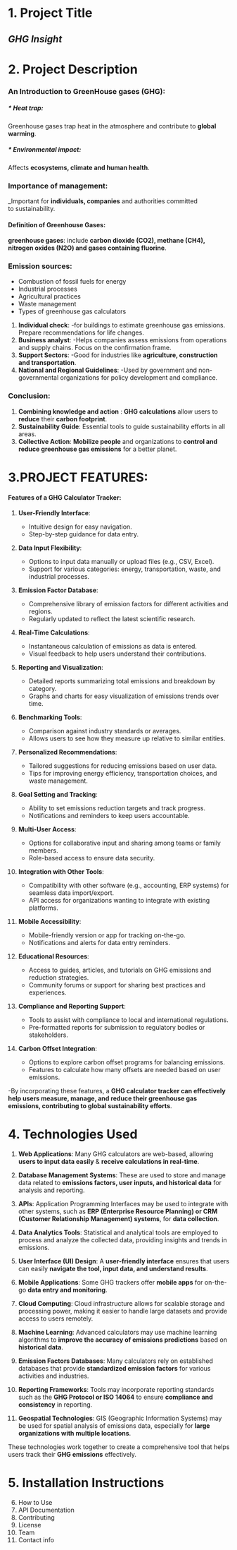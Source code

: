 # 1. Project Title 
## *GHG Insight*   
# 2. Project Description 
###    An Introduction to GreenHouse gases (GHG):
##### * *Heat trap*:  
   Greenhouse gases trap heat in the atmosphere and contribute to **global warming**.
##### * *Environmental impact*: 
   Affects **ecosystems, climate and human health**.
### Importance of management: 
_Important for **individuals, companies** and authorities committed to sustainability.
#### Definition of Greenhouse Gases:
**greenhouse gases**: include **carbon dioxide (CO2), methane (CH4), nitrogen oxides (N2O) and gases containing fluorine**.
### Emission sources:
 - Combustion of fossil fuels for energy
 - Industrial processes
 - Agricultural practices
 - Waste management
 - Types of greenhouse gas calculators
1. **Individual check**:
-for buildings to estimate greenhouse gas emissions.
Prepare recommendations for life changes.
2. **Business analyst**:
-Helps companies assess emissions from operations and supply chains.
Focus on the confirmation frame.
3. **Support Sectors**:
-Good for industries like **agriculture, construction and transportation**.
4. **National and Regional Guidelines**:
-Used by government and non-governmental organizations for policy development and compliance.
### Conclusion:
1. **Combining knowledge and action** :  **GHG calculations** allow users to **reduce** their **carbon footprint**.
2. **Sustainability Guide**:  Essential tools to guide sustainability efforts in all areas.
3. **Collective Action**:  **Mobilize people** and organizations to **control and reduce greenhouse gas emissions** for a better planet.
# 3.PROJECT FEATURES:
#### Features of a GHG Calculator Tracker:
1. **User-Friendly Interface**:
   - Intuitive design for easy navigation.
   - Step-by-step guidance for data entry.

2. **Data Input Flexibility**:
   - Options to input data manually or upload files (e.g., CSV, Excel).
   - Support for various categories: energy, transportation, waste, and industrial processes.

3. **Emission Factor Database**:
   - Comprehensive library of emission factors for different activities and regions.
   - Regularly updated to reflect the latest scientific research.

4. **Real-Time Calculations**:
   - Instantaneous calculation of emissions as data is entered.
   - Visual feedback to help users understand their contributions.

5. **Reporting and Visualization**:
   - Detailed reports summarizing total emissions and breakdown by category.
   - Graphs and charts for easy visualization of emissions trends over time.

6. **Benchmarking Tools**:
   - Comparison against industry standards or averages.
   - Allows users to see how they measure up relative to similar entities.

7. **Personalized Recommendations**:
   - Tailored suggestions for reducing emissions based on user data.
   - Tips for improving energy efficiency, transportation choices, and waste management.

8. **Goal Setting and Tracking**:
   - Ability to set emissions reduction targets and track progress.
   - Notifications and reminders to keep users accountable.

9. **Multi-User Access**:
   - Options for collaborative input and sharing among teams or family members.
   - Role-based access to ensure data security.

10. **Integration with Other Tools**:
    - Compatibility with other software (e.g., accounting, ERP systems) for seamless data import/export.
    - API access for organizations wanting to integrate with existing platforms.

11. **Mobile Accessibility**:
    - Mobile-friendly version or app for tracking on-the-go.
    - Notifications and alerts for data entry reminders.

12. **Educational Resources**:
    - Access to guides, articles, and tutorials on GHG emissions and reduction strategies.
    - Community forums or support for sharing best practices and experiences.

13. **Compliance and Reporting Support**:
    - Tools to assist with compliance to local and international regulations.
    - Pre-formatted reports for submission to regulatory bodies or stakeholders.

14. **Carbon Offset Integration**:
    - Options to explore carbon offset programs for balancing emissions.
    - Features to calculate how many offsets are needed based on user emissions.

-By incorporating these features, a **GHG calculator tracker can effectively help users measure, manage, and reduce their greenhouse gas emissions, contributing to global sustainability efforts**.
# 4. Technologies Used
1. **Web Applications**: Many GHG calculators are web-based, allowing **users to input data easily** & **receive calculations in real-time**.

2. **Database Management Systems**: These are used to store and manage data related to **emissions factors, user inputs, and historical data** for analysis and reporting.

3.  **APIs**: Application Programming Interfaces may be used to integrate with other systems, such as **ERP (Enterprise Resource Planning) or CRM (Customer Relationship Management) systems**, for **data collection**.

4. **Data Analytics Tools**: Statistical and analytical tools are employed to process and analyze the collected data, providing insights and trends in emissions.

5. **User Interface (UI) Design**: A **user-friendly interface** ensures that users can easily **navigate the tool, input data, and understand results**.

6. **Mobile Applications**: Some GHG trackers offer **mobile apps** for on-the-go **data entry and monitoring**.

7. **Cloud Computing**: Cloud infrastructure allows for scalable storage and processing power, making it easier to handle large datasets and provide access to users remotely.

8. **Machine Learning**: Advanced calculators may use machine learning algorithms to **improve the accuracy of emissions predictions** based on **historical data**.

9. **Emission Factors Databases**: Many calculators rely on established databases that provide **standardized emission factors** for various activities and industries.

10.  **Reporting Frameworks**: Tools may incorporate reporting standards such as the **GHG Protocol or ISO 14064** to ensure **compliance and consistency** in reporting.

11. **Geospatial Technologies**: GIS (Geographic Information Systems) may be used for spatial analysis of emissions data, especially for **large organizations with multiple locations**.

These technologies work together to create a comprehensive tool that helps users track their **GHG emissions** effectively.
# 5. Installation Instructions
6. How to Use
7. API Documentation
8. Contributing
9. License
10. Team
11. Contact info
